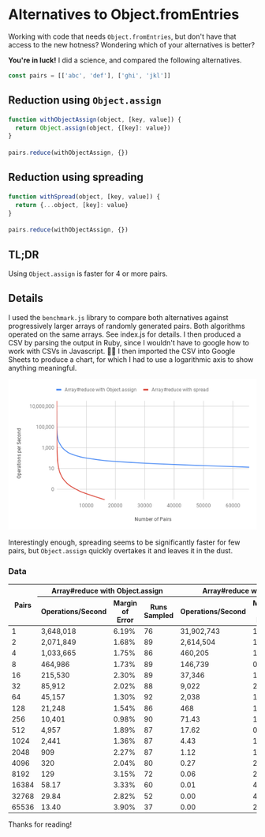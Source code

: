 # Alternatives to Object.fromEntries

Working with code that needs `Object.fromEntries`, but don't have that access to the new hotness? Wondering which of your alternatives is better?

**You're in luck!** I did a science, and compared the following alternatives.

```javascript
const pairs = [['abc', 'def'], ['ghi', 'jkl']]
```

## Reduction using `Object.assign`

```javascript
function withObjectAssign(object, [key, value]) {
  return Object.assign(object, {[key]: value})
}

pairs.reduce(withObjectAssign, {})
```

## Reduction using spreading

```javascript
function withSpread(object, [key, value]) {
  return {...object, [key]: value}
}

pairs.reduce(withObjectAssign, {})
```

## TL;DR

Using `Object.assign` is faster for 4 or more pairs.

## Details

I used the `benchmark.js` library to compare both alternatives against progressively larger arrays of randomly generated pairs. Both algorithms operated on the same arrays. See index.js for details. I then produced a CSV by parsing the output in Ruby, since I wouldn't have to google how to work with CSVs in Javascript. 🤷‍♂️ I then imported the CSV into Google Sheets to produce a chart, for which I had to use a logarithmic axis to show anything meaningful.

![chart](chart.png)

Interestingly enough, spreading seems to be significantly faster for few pairs, but `Object.assign` quickly overtakes it and leaves it in the dust.

### Data

<table>
  <theader>
    <tr>
      <th rowspan="2">Pairs</th>
      <th colspan="3">Array#reduce with Object.assign</th>
      <th colspan="3">Array#reduce with spread</th>
    </tr>
    <tr>
      <th>Operations/Second</th>
      <th>Margin of Error</th>
      <th>Runs Sampled</th>
      <th>Operations/Second</th>
      <th>Margin of Error</th>
      <th>Runs Sampled</th>
    </tr>
  </theader>
  <tbody>
    <tr>
      <td>1</td>
      <td>3,648,018</td>
      <td>6.19%</td>
      <td>76</td>
      <td>31,902,743</td>
      <td>1.68%</td>
      <td>91</td>
    </tr>
    <tr>
      <td>2</td>
      <td>2,071,849</td>
      <td>1.68%</td>
      <td>89</td>
      <td>2,614,504</td>
      <td>1.00%</td>
      <td>91</td>
    </tr>
    <tr>
      <td>4</td>
      <td>1,033,665</td>
      <td>1.75%</td>
      <td>86</td>
      <td>460,205</td>
      <td>1.31%</td>
      <td>91</td>
    </tr>
    <tr>
      <td>8</td>
      <td>464,986</td>
      <td>1.73%</td>
      <td>89</td>
      <td>146,739</td>
      <td>0.78%</td>
      <td>90</td>
    </tr>
    <tr>
      <td>16</td>
      <td>215,530</td>
      <td>2.30%</td>
      <td>89</td>
      <td>37,346</td>
      <td>1.59%</td>
      <td>89</td>
    </tr>
    <tr>
      <td>32</td>
      <td>85,912</td>
      <td>2.02%</td>
      <td>88</td>
      <td>9,022</td>
      <td>2.05%</td>
      <td>90</td>
    </tr>
    <tr>
      <td>64</td>
      <td>45,157</td>
      <td>1.30%</td>
      <td>92</td>
      <td>2,038</td>
      <td>1.90%</td>
      <td>87</td>
    </tr>
    <tr>
      <td>128</td>
      <td>21,248</td>
      <td>1.54%</td>
      <td>86</td>
      <td>468</td>
      <td>1.18%</td>
      <td>86</td>
    </tr>
    <tr>
      <td>256</td>
      <td>10,401</td>
      <td>0.98%</td>
      <td>90</td>
      <td>71.43</td>
      <td>1.85%</td>
      <td>72</td>
    </tr>
    <tr>
      <td>512</td>
      <td>4,957</td>
      <td>1.89%</td>
      <td>87</td>
      <td>17.62</td>
      <td>0.78%</td>
      <td>47</td>
    </tr>
    <tr>
      <td>1024</td>
      <td>2,441</td>
      <td>1.36%</td>
      <td>87</td>
      <td>4.43</td>
      <td>1.07%</td>
      <td>15</td>
    </tr>
    <tr>
      <td>2048</td>
      <td>909</td>
      <td>2.27%</td>
      <td>87</td>
      <td>1.12</td>
      <td>1.96%</td>
      <td>7</td>
    </tr>
    <tr>
      <td>4096</td>
      <td>320</td>
      <td>2.04%</td>
      <td>80</td>
      <td>0.27</td>
      <td>2.02%</td>
      <td>5</td>
    </tr>
    <tr>
      <td>8192</td>
      <td>129</td>
      <td>3.15%</td>
      <td>72</td>
      <td>0.06</td>
      <td>2.94%</td>
      <td>5</td>
    </tr>
    <tr>
      <td>16384</td>
      <td>58.17</td>
      <td>3.33%</td>
      <td>60</td>
      <td>0.01</td>
      <td>4.88%</td>
      <td>5</td>
    </tr>
    <tr>
      <td>32768</td>
      <td>29.84</td>
      <td>2.82%</td>
      <td>52</td>
      <td>0.00</td>
      <td>4.16%</td>
      <td>5</td>
    </tr>
    <tr>
      <td>65536</td>
      <td>13.40</td>
      <td>3.90%</td>
      <td>37</td>
      <td>0.00</td>
      <td>2.97%</td>
      <td>5</td>
    </tr>
  </tbody>
</table>

Thanks for reading!
